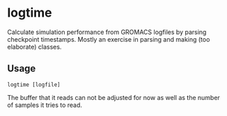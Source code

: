 # logtime
Calculate simulation performance from GROMACS logfiles by parsing checkpoint timestamps.
Mostly an exercise in parsing and making (too elaborate) classes.

## Usage
`logtime [logfile]`

The buffer that it reads can not be adjusted for now as well as the number of samples it tries to read.
